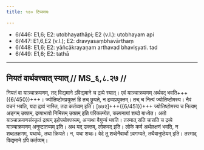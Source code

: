 ```yaml
---
title: १७० टिप्पणयः

---
```

- 6/446: E1,6; E2: utobhayathāpi; E2 (v.l.): utobhayam api
- 6/447: E1,6,E2 (v.l.); E2: dravyasaṃbhavārthaṃ
- 6/448: E1,6; E2: yāñcākrayaṇam arthavad bhaviṣyati. tad
- 6/449: E1,6; E2: tathā

____________________________________________


## नियतं वार्थवत्त्वात् स्यात् // MS_६,८.२७ //

नियतं वा याञ्चाक्रयणम्, तद् विद्यमाने ऽविद्यमाने च द्रव्ये स्यात्। एवं याञ्चाक्रयणम् अर्थवद् भवति+++({6/450})+++। ज्योतिष्टोमप्रयुक्तं हि तच् छ्रूयते, न द्रव्यप्रयुक्तम्। तच् च नित्यं ज्योतिष्टोमस्य। नैवं वचनं भवति, यदा द्रव्यं नास्ति, तदा कर्तव्यम् इति। [७७२]+++({6/451})+++ ज्योतिष्टोमस्य च नित्यम् अङ्गम् उक्तम्, द्रव्याभावो निमित्तम् उक्तम् इति परिकल्प्येत, कल्पनायां शब्दो बाध्येत। अतो याञ्चाक्रयणसंस्कृतं द्रव्यम् इहोपयोक्तव्यम्, अन्यथा वैगुण्यं भवति। तस्मात् सति चासति च द्रव्ये याञ्चाक्रयणम् अनुष्टातव्यम् इति। अथ यद् उक्तम्, लोकवद् इति। लोके कर्म अर्थलक्षणं भवति, न शब्दलक्षणम्, यथार्थः, तथा क्रियते। न, यथा शब्दः। वेदे तु शब्देनैवार्थो ऽवगम्यते, तथैवानुष्ठेयम् इति। तस्माद् विद्यमाने ऽपि कर्तव्यम्।